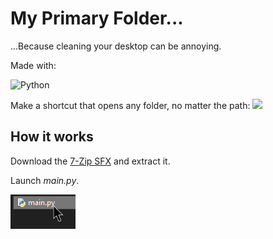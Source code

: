 # My Primary Folder...
...Because cleaning your desktop can be annoying.

Made with:

![Python](https://img.shields.io/badge/python-3670A0?style=for-the-badge&logo=python&logoColor=ffdd54)

Make a shortcut that opens any folder, no matter the path:
![](explorer_PSuYrr7z4T.gif)

## How it works

Download the [7-Zip SFX](https://github.com/RetroPlayerYT/MyPrimaryFolder-Builds/releases/download/v1.x/MyPrimaryFolder.exe) and extract it.

Launch *main.py*.

![](explorer_FAMoWYZnQl.png)

